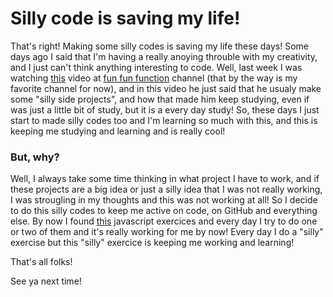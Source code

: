 <!-- LsTitle: Silly code is saving my life! -->
<!-- LsAbreviation: That's right! Making some silly codes is saving my life these days!
Some days ago I said that I'm having... -->
<!-- LsPostDate: 16/06/2018 12:10:32 -->

# Silly code is saving my life!

That's right! Making some silly codes is saving my life these days!
Some days ago I said that I'm having a really anoying throuble with my creativity, and I just can't think anything interesting to code. Well, last week I was watching [this](https://www.youtube.com/watch?v=RpWsBCaJQQ8) video at [fun fun function](https://www.youtube.com/channel/UCO1cgjhGzsSYb1rsB4bFe4Q) channel (that by the way is my favorite channel for now), and in this video he just said that he usualy make some "silly side projects", and how that made him keep studying, even if was just a little bit of study, but it is a every day study! So, these days I just start to made silly codes too and I'm learning so much with this, and this is keeping me studying and learning and is really cool!

### But, why?

Well, I always take some time thinking in what project I have to work, and if these projects are a big idea or just a silly idea that I was not really working, I was strougling in my thoughts and this was not working at all! So I decide to do this silly codes to keep me active on code, on GitHub and everything else. By now I found [this](https://www.w3resource.com/javascript-exercises/) javascript exercices and every day I try to do one or two of them and it's really working for me by now! Every day I do a "silly" exercise but this "silly" exercice is keeping me working and learning!

That's all folks!

See ya next time!